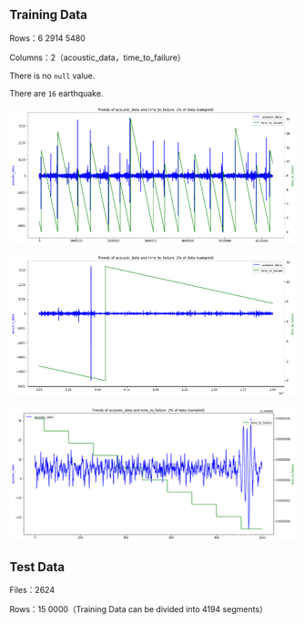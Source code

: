 ## Training Data

Rows：6 2914 5480

Columns：2（acoustic_data，time_to_failure）

There is no `null` value.

There are `16` earthquake.

![](training_data1.png)

![](training_data2.png)

![](training_data3.png)



## Test Data

Files：2624

Rows：15 0000（Training Data can be divided into 4194 segments）

